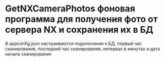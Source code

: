 # GetNXCameraPhotos фоновая программа для получения фото от сервера NX и сохранения их в БД
В appconfig.json настраиваются подключения к БД, первый час сканирования, последний час сканирования, интервал в минутах и дата начала сканирования